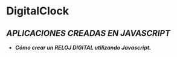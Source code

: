 # DigitalClock

## **_APLICACIONES CREADAS EN JAVASCRIPT_**

- **_Cómo crear un RELOJ DIGITAL utilizando Javascript._**

